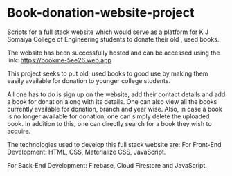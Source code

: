 # Book-donation-website-project
Scripts for a full stack website which would serve as a platform for K J Somaiya College of Engineering students to donate their old , used books.

The website has been successfully hosted and can be accessed using the link: https://bookme-5ee26.web.app

This project seeks to put old, used books to good use by making them easily available for donation to younger college students.

All one has to do is sign up on the website, add their contact details and add a book for donation along with its details. One can also view all the books currently available for donation, branch and year wise. Also, in case a book is no longer available for donation, one can simply delete the uploaded book. In addition to this, one can directly search for a book they wish to acquire.

The technologies used to develop this full stack website are:
For Front-End Development:
HTML, CSS, Materialize CSS, JavaScript.

For Back-End Development:
Firebase, Cloud Firestore and JavaScript.


